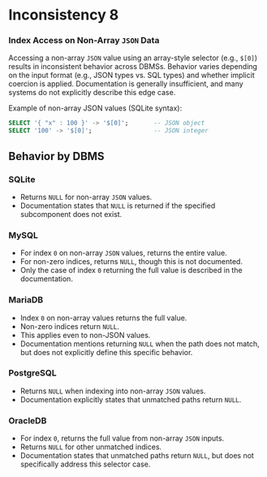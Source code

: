 # Inconsistency 8

### Index Access on Non-Array `JSON` Data

Accessing a non-array `JSON` value using an array-style selector (e.g., `$[0]`) results in inconsistent behavior across DBMSs. Behavior varies depending on the input format (e.g., JSON types vs. SQL types) and whether implicit coercion is applied. Documentation is generally insufficient, and many systems do not explicitly describe this edge case.

Example of non-array JSON values (SQLite syntax):
```sql
SELECT '{ "x" : 100 }' -> '$[0]';       -- JSON object
SELECT '100' -> '$[0]';                 -- JSON integer
```

## Behavior by DBMS

### SQLite
- Returns `NULL` for non-array `JSON` values.
- Documentation states that `NULL` is returned if the specified subcomponent does not exist.

### MySQL
- For index `0` on non-array `JSON` values, returns the entire value.
- For non-zero indices, returns `NULL`, though this is not documented.
- Only the case of index `0` returning the full value is described in the documentation.

### MariaDB
- Index `0` on non-array values returns the full value.
- Non-zero indices return `NULL`.
- This applies even to non-JSON values.
- Documentation mentions returning `NULL` when the path does not match, but does not explicitly define this specific behavior.

### PostgreSQL
- Returns `NULL` when indexing into non-array `JSON` values.
- Documentation explicitly states that unmatched paths return `NULL`.


### OracleDB
- For index `0`, returns the full value from non-array `JSON` inputs.
- Returns `NULL` for other unmatched indices.
- Documentation states that unmatched paths return `NULL`, but does not specifically address this selector case.
